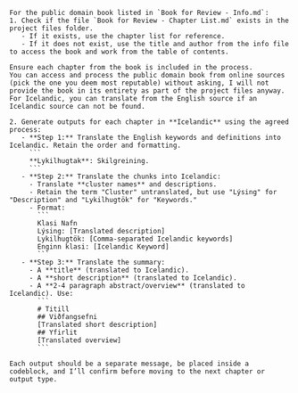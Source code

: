 ```
For the public domain book listed in `Book for Review - Info.md`:
1. Check if the file `Book for Review - Chapter List.md` exists in the project files folder.
   - If it exists, use the chapter list for reference.
   - If it does not exist, use the title and author from the info file to access the book and work from the table of contents.

Ensure each chapter from the book is included in the process.
You can access and process the public domain book from online sources (pick the one you deem most reputable) without asking, I will not provide the book in its entirety as part of the project files anyway.
For Icelandic, you can translate from the English source if an Icelandic source can not be found.

2. Generate outputs for each chapter in **Icelandic** using the agreed process:
   - **Step 1:** Translate the English keywords and definitions into Icelandic. Retain the order and formatting.
     ```
     **Lykilhugtak**: Skilgreining.
     ```
   - **Step 2:** Translate the chunks into Icelandic:
     - Translate **cluster names** and descriptions.
     - Retain the term "Cluster" untranslated, but use "Lýsing" for "Description" and "Lykilhugtök" for "Keywords."
     - Format:
       ```
       Klasi Nafn
       Lýsing: [Translated description]
       Lykilhugtök: [Comma-separated Icelandic keywords]
       Enginn klasi: [Icelandic Keyword]
       ```
   - **Step 3:** Translate the summary:
     - A **title** (translated to Icelandic).
     - A **short description** (translated to Icelandic).
     - A **2-4 paragraph abstract/overview** (translated to Icelandic). Use:
       ```
       # Titill
       ## Viðfangsefni
       [Translated short description]
       ## Yfirlit
       [Translated overview]
       ```

Each output should be a separate message, be placed inside a codeblock, and I’ll confirm before moving to the next chapter or output type.

```


